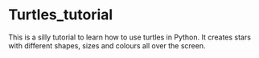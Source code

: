 # Turtles_tutorial
This is a silly tutorial to learn how to use turtles in Python. It creates stars with different shapes, sizes and colours all over the screen. 
